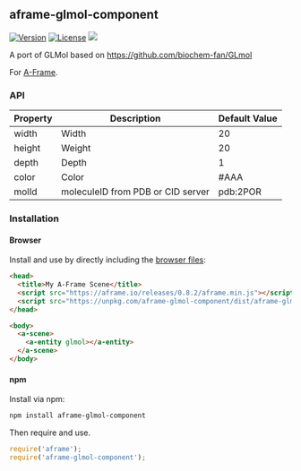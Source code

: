 ## aframe-glmol-component

[![Version](http://img.shields.io/npm/v/aframe-glmol-component.svg?style=flat-square)](https://npmjs.org/package/aframe-glmol-component)
[![License](http://img.shields.io/npm/l/aframe-glmol-component.svg?style=flat-square)](https://npmjs.org/package/aframe-glmol-component)
![](Aframe-GlMol-Example.gif)



A port of GLMol based on https://github.com/biochem-fan/GLmol

For [A-Frame](https://aframe.io).

### API

| Property | Description | Default Value |
| -------- | ---------------------------------- | ------------- |
| width    | Width                              | 20            |
| height   | Weight                             | 20            |
| depth    | Depth                              | 1             |
| color    | Color                              | #AAA          |
| molId    | moleculeID from PDB or CID server  | pdb:2POR      |


### Installation

#### Browser

Install and use by directly including the [browser files](dist):

```html
<head>
  <title>My A-Frame Scene</title>
  <script src="https://aframe.io/releases/0.8.2/aframe.min.js"></script>
  <script src="https://unpkg.com/aframe-glmol-component/dist/aframe-glmol-component.min.js"></script>
</head>

<body>
  <a-scene>
    <a-entity glmol></a-entity>
  </a-scene>
</body>
```

#### npm

Install via npm:

```bash
npm install aframe-glmol-component
```

Then require and use.

```js
require('aframe');
require('aframe-glmol-component');
```
